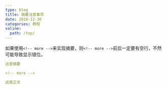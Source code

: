```yaml
---
type: blog
title: 摘要注意事项
date: 2018-12-30
categories: 教程
valine:
  path: /top/
---
```


如果使用`<!-- more -->`来实现摘要，则`<!-- more -->`前后一定要有空行，不然可能导致显示错位。

```yml
这是摘要

<!-- more -->

这是正文
```
